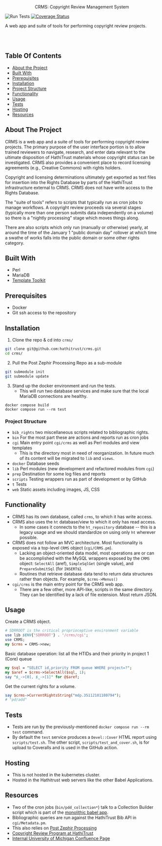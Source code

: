 <br/>
  <p align="center">
  CRMS: Copyright Review Management System
  
![Run Tests](https://github.com/hathitrust/crms/workflows/Run%20Tests/badge.svg)  [![Coverage Status](https://coveralls.io/repos/github/hathitrust/crms/badge.svg?branch=main)](https://coveralls.io/github/hathitrust/crms?branch=main)
  
  A web app and suite of tools for performing copyright review projects.
  </p>
  <br/>
  <br/>



## Table Of Contents

* [About the Project](#about-the-project)
* [Built With](#built-with)
* [Prerequisites](#prerequisites)
* [Installation](#installation)
* [Project Structure](#project-structure)
* [Functionality](#functionality)
* [Usage](#usage)
* [Tests](#tests)
* [Hosting](#hosting)
* [Resources](#resources)

## About The Project
CRMS is a web app and a suite of tools for performing copyright review projects.
The primary purpose of the user interface portion is to allow trained reviewers to
navigate, research, and enter data relevant to the ultimate disposition of HathiTrust
materials whose copyright status can be investigated. CRMS also provides a convenient
place to record licensing agreements (e.g., Creative Commons) with rights holders.

Copyright and licensing determinations ultimately get exported as text files for
insertion into the Rights Database by parts of the HathiTrust infrastructure external
to CRMS. CRMS does not have write access to the Rights Database.

The "suite of tools" refers to scripts that typically run as cron jobs to manage workflows.
A copyright review proceeds via several stages (typically more than one person submits
data independently on a volume) so there is a "nightly processing" stage which moves
things along.

There are also scripts which only run (manually or otherwise) yearly, at around the time
of the January 1 "public domain day" rollover at which time a swathe of works falls into
the public domain or some other rights category.

## Built With
- Perl
- MariaDB
- [Template Toolkit](https://template-toolkit.org/)

## Prerequisites
* Docker
* Git ssh access to the repository

## Installation
1. Clone the repo & cd into `crms/`
```sh
git clone git@github.com:hathitrust/crms.git
cd crms/
```

2. Pull the Post Zephir Processing Repo as a sub-module

```sh
git submodule init
git submodule update
```

3. Stand up the docker environment and run the tests.
   - This will run two database services and make sure that the local MariaDB connections are healthy.
```
docker compose build
docker compose run --rm test
```


### Project Structure
- `bib_rights` two miscellaneous scripts related to bibliographic rights. 
- `bin` For the most part these are actions and reports run as cron jobs
- `cgi` Main entry point `cgi/crms` as well as Perl modules and view templates
  - This is the directory most in need of reorganization. In future much of its
content will be migrated to `lib` and `views`.
- `docker` Database seeds
- `lib` Perl modules (new development and refactored modules from `cgi`)
- `prep` Destination for some log files and reports
- `scripts` Testing wrappers run as part of development or by GitHub
- `t` Tests
- `web` Static assets including images, JS, CSS

## Functionality
- CRMS has its own database, called `crms`, to which it has write access.
- CRMS also uses the `ht` database/view to which it only has read access.
  - In some cases it connects to the `ht_repository` database -- this is a legacy
    usage and we should standardize on using only `ht` wherever possible.
- CRMS does not follow an MVC architecture. Most functionality is exposed via a
  top-level `CRMS` object (`cgi/CRMS.pm`). 
  - Lacking an object-oriented data model, most operations are or can be accomplished
    with the MySQL wrappers exposed by the `CRMS` object: `SelectAll` (aref),
    `SimpleSqlGet` (single value), and `PrepareSubmitSql` (for `INSERT`s).
  - Routines that retrieve database data tend to return data structures rather than
    objects. For example, `$crms->Menus()`
- `cgi/crms` is the main entry point for the CRMS web app.
  - There are a few other, more API-like, scripts in the same directory. They can
    be identified by a lack of file extension. Most return JSON.


## Usage
Create a CRMS object.
```perl
# SDRROOT is the critical proprioceptive environment variable
use lib $ENV{'SDRROOT'} . '/crms/cgi';
use CRMS;
my $crms = CRMS->new;
```

Basic database operation: list all the HTIDs and their priority in project 1 (Core) queue
```perl
my $sql = "SELECT id,priority FROM queue WHERE project=?";
my $aref = $crms->SelectAll($sql, 1);
say "$_->[0], $_->[1]" for @$aref;
```

Get the current rights for a volume.
```perl
say $crms->CurrentRightsString("mdp.35112101180794");
# "pd/add"
```

## Tests
- Tests are run by the previously-mentioned `docker compose run --rm test` command.
- By default the `test` service produces a `Devel::Cover` HTML report using
`scripts/test.sh`. The other script, `scripts/test_and_cover.sh`, is for upload to
Coveralls and is used in the GitHub action.

## Hosting
- This is not hosted in the kubernetes cluster.
- Hosted in the Hathitrust web servers like the other Babel Applications. 

## Resources
- Two of the cron jobs (`bin/pdd_collection*`) talk to a Collection Builder script which is part of
  the [monolithic babel app](https://github.com/hathitrust/babel/blob/7865e2516727ee7c6351c1bfe192ce29b7b442f7/mb/scripts/batch-collection.pl).
- Bibliographic queries are run against the HathiTrust Bib API in `cgi/Metadata.pm`.
- This also relies on [Post Zephir Processing](https://github.com/hathitrust/post_zephir_processing/)
- [Copyright Review Program at HathiTrust](https://www.hathitrust.org/copyright-review "HathiTrust CRMS home")
- [Internal University of Michigan Confluence Page](https://tools.lib.umich.edu/confluence/display/HAT/CRMS+System "Internal University of Michigan Confluence Page")
